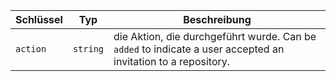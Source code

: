 | Schlüssel | Typ      | Beschreibung                                                                                                  |
| --------- | -------- | ------------------------------------------------------------------------------------------------------------- |
| `action`  | `string` | die Aktion, die durchgeführt wurde. Can be `added` to indicate a user accepted an invitation to a repository. |